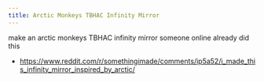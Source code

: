 ```yaml
---
title: Arctic Monkeys TBHAC Infinity Mirror
---
```


make an arctic monkeys TBHAC infinity mirror
someone online already did this

- <https://www.reddit.com/r/somethingimade/comments/ip5a52/i_made_this_infinity_mirror_inspired_by_arctic/>
